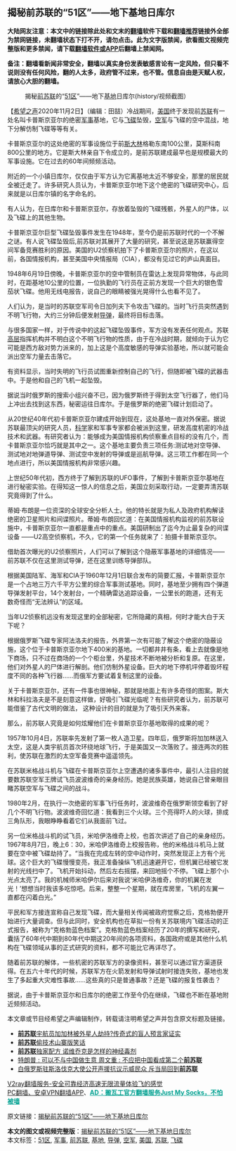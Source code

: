  <h2>揭秘前苏联的“51区”——地下基地日库尔</h2> <p class="notice"><b>大陆网友注意：本文中的链接除此处和文末的<a href="https://github.com/bannedbook/fanqiang" >翻墙</a>软件下载和<a href="https://github.com/killgcd/justmysocks/blob/master/README.md">翻墙推荐</a>链接外全部为禁网链接，未翻墙状态下打不开，请勿点击。此为文字版禁闻，欲看图文视频完整版和更多禁闻，请下载<a href="https://github.com/bannedbook/fanqiang">翻墙软件或APP</a>后翻墙上禁闻网。</p><p>备注：翻墙看新闻非常安全，翻墙以真实身份发表敏感言论有一定风险，但只看不说则没有任何风险，翻的人太多，政府管不过来，也不管。信息自由是天赋人权，请放心大胆的翻墙。</b></p>  <div class="entry"> <figure><figcaption>揭秘<a href="https://www.bannedbook.org/bnews/tag/%E5%89%8D%E8%8B%8F%E8%81%94/" class="st_tag internal_tag" rel="tag" title="标签 前苏联 下的日志">前苏联</a>的“<a href="https://www.bannedbook.org/bnews/tag/51%e5%8c%ba/" class="st_tag internal_tag" rel="tag" title="标签 51区 下的日志">51区</a>”——地下<a href="https://www.bannedbook.org/bnews/tag/%E5%9F%BA%E5%9C%B0/" class="st_tag internal_tag" rel="tag" title="标签 基地 下的日志">基地</a>日库尔(history/视频截图）</figcaption></figure> <p>【<span class='wp_keywordlink_affiliate'><a href="https://www.soundofhope.org" title="希望之声" target="_blank">希望之声</a></span>2020年11月2日】（编辑：田喆）冷战期间，<a href="https://www.bannedbook.org/bnews/tag/%e7%be%8e%e5%9b%bd/" class="st_tag internal_tag" rel="tag" title="标签 美国 下的日志">美国</a>终于发现前<a href="https://www.bannedbook.org/bnews/tag/%E8%8B%8F%E8%81%94/" class="st_tag internal_tag" rel="tag" title="标签 苏联 下的日志">苏联</a>有一处名叫卡普斯京亚尔的绝密<a href="https://www.bannedbook.org/bnews/tag/%E5%86%9B%E4%BA%8B/" class="st_tag internal_tag" rel="tag" title="标签 军事 下的日志">军事</a>基地，它与<a href="https://www.bannedbook.org/bnews/tag/%e9%a3%9e%e7%a2%9f/" class="st_tag internal_tag" rel="tag" title="标签 飞碟 下的日志">飞碟</a>坠毁，<a href="https://www.bannedbook.org/bnews/tag/%e7%a9%ba%e5%86%9b/" class="st_tag internal_tag" rel="tag" title="标签 空军 下的日志">空军</a>与飞碟的空中混战，地下分解仿制飞碟等等有关。</p> <p>卡普斯京亚尔的这处绝密的军事设施位于前<span class='wp_keywordlink'><a href="https://www.bannedbook.org/forum2/topic1256.html" title="斯大林（上、中、下册）" target="_blank">斯大林</a></span>格勒东南100公里，莫斯科南800公里的地方。它是斯大林亲自下令成立的，是前苏联建成最早也是规模最大的军事设施。它在过去的60年间频频活动。</p> <p>附近的一个小镇日库尔，仅仅由于军方认为它离基地太近不够安全，那里的居民就全被迁走了。许多研究人员认为，卡普斯京亚尔地下这个绝密的飞碟研究中心，后来就是以日库尔镇的名字命名的。</p> <p>有人认为，在日库尔和卡普斯京亚尔，存放着坠毁的飞碟残骸，外星人的尸体，以及飞碟上的其他生物。</p> <p>卡普斯京亚尔巨型飞碟坠毁事件发生在1948年，至今仍是前苏联时代的一个不解之谜。有人说飞碟坠毁后,前苏联对其展开了大量的研究，甚至说这是苏联赢得空间军备竞赛胜利的原因。美国的U2侦察机拍下了卡普斯京亚尔的照片，在这以前，各国情报机构，甚至美国中央情报局（CIA），都没有见过它的庐山真面目。</p> <p></p> <p>1948年6月19日傍晚，卡普斯京亚尔的空中管制员在雷达上发现异常物体，与此同时，在距基地10公里的位置，一位执勤的飞行员在正前方发现一个巨大的银色雪茄状飞碟。他用无线电报告，说自己的眼睛被强光晃得什么也看不见了。</p>  <p>人们认为，是当时的苏联空军司令日加列夫下令攻击飞碟的。当时飞行员突然遇到不明飞行物，大约三分钟后便发射<a href="https://www.bannedbook.org/bnews/tag/%e5%af%bc%e5%bc%b9/" class="st_tag internal_tag" rel="tag" title="标签 导弹 下的日志">导弹</a>，最终将目标击落。</p> <p>与很多国家一样，对于传说中的这起飞碟坠毁事件，军方没有发表任何观点。苏联<span class='wp_keywordlink_affiliate'><a href="https://www.bannedbook.org/bnews/ccpdope/" title="中共高层内幕" target="_blank">高层</a></span>指挥机构并不明白这个不明飞行物的性质，由于在冷战时期，就倾向于认为它可能是西方敌对势力派来的，加上这是个高度敏感的导弹实验基地，所以就可能会派出空军力量去击落它。</p> <p>有资料显示，当时失明的飞行员试图重新控制自己的飞行，但随即被飞碟的武器击中。于是他和自己的飞机一起坠毁。</p> <p>据说当时俄罗斯的搜索小组兴奋不已，因为俄罗斯终于得到太空飞行器了，他们马上冲出去找到这东西，秘密运往日库尔。于是俄罗斯的绝密飞碟计划启动了。</p> <p>从20世纪40年代初卡普斯京亚尔建成开始到现在，这处基地一直对外保密。据说苏联最顶尖的研究人员，<span class='wp_keywordlink'><a href="https://www.bannedbook.org/forum11/topic309.html" title="禁片：“科学”的棍子" target="_blank">科学</a></span>家和军事专家都会被派到这里，研发高度机密的冷战技术和武器。有研究者认为：能够成为美国情报机构侦察重点目标的没有几个，而卡普斯京亚尔恰巧就是其中之一。这个基地主要负责三项任务:测试地对空导弹、测试地对地弹道导弹、测试空中发射的导弹或是巡航导弹。这三项工作都在同一个地点进行，所以美国情报机构非常感兴趣。</p> <p>上世纪50年代初，西方终于了解到苏联的UFO事件，了解到卡普斯京亚尔基地在进行秘密实验。在得知这一惊人的信息之后，美国立刻采取行动，一定要弄清苏联究竟得到了什么。</p> <p>蒂姆·布朗是一位资深的全球安全分析人士。他的特长就是为私人及政府机构解读绝密的卫星照片和间谍照片。蒂姆·布朗回忆道：在美国情报机构监视的前苏联设施中，卡普斯京亚尔一直都是重点中的重点。美国研制出了迄今为止最复杂的间谍设备 ——U2高空侦察机，不久，它的第一个任务就来了：拍摄卡普斯京亚尔。</p>  <p>借助首次曝光的U2侦察照片，人们可以了解到这个隐蔽军事基地的详细情况——前苏联不仅在这里测试导弹，还在这里训练导弹部队。</p> <p>根据美国陆军、海军和CIA于1960年12月1日联合发布的简要汇报，卡普斯京亚尔是一个占地三万六千平方公里的综合军事测试基地。同时，基地至少拥有四个弹道导弹发射平台，14个发射台，一个精确雷达追踪设备，一公里长的跑道，还有无数奇怪而“无法辨认”的区域。</p> <p>当年U2侦察机远没有发现这里的全部秘密，它所隐藏的真相，何时才能大白于天下呢？</p> <p>根据俄罗斯飞碟专家阿法洛夫的报告，外界第一次有可能了解这个绝密的隐蔽设施，这个位于卡普斯京亚尔地下400米的基地。一切都井井有条，看上去就像是地下商场，只不过在商场的一个个柜台里，外星技术不断地被分析和复原。在这里，他们对外星人的尸体进行解剖。他们仿制外星设备。巨大的地下停机坪停着毁坏程度不同的各种飞行器……而俄军方要试着复制这里的设备。</p> <p></p> <p>关于卡普斯京亚尔，还有一件事也很神秘，那就是地面上有许多奇怪的图案。斯大林和科拉洛夫是不是刻意这样做，好吸引飞碟光临呢？有些研究者认为，前苏联可能借鉴了古代文明的做法， 这种设计的目的就是为了吸引天外来客。</p> <p>那么，前苏联人究竟是如何炫耀他们在卡普斯京亚尔基地取得的成果的呢？</p>  <p>1957年10月4日，苏联率先发射了第一枚人造卫星。四年后，俄罗斯将加加林送入太空，这是人类宇航员首次环绕地球飞行，于是美国又一次落败了。接连两次的胜利，使苏联在激烈的太空军备竞赛中遥遥领先。</p> <p>在苏联米格战斗机与飞碟在卡普斯京亚尔上空遭遇的诸多事件中，最引人注目的就要数苏联空军王牌试飞员波波维奇的亲身经历。她是民族英雄，她说自己曾亲眼目睹苏联空军与飞碟之间的战斗。</p> <p>1980年2月，在执行一次绝密的军事飞行任务时，波波维奇在俄罗斯领空看到了好几个不明飞行物。波波维奇回忆道：我看到三个火球。三个亮得吓人的火球，排成三角队形，我眼睁睁看着它们从我面前飞过。</p> <p>另一位米格战斗机的试飞员，米哈伊洛维奇上校，也首次讲述了自己的亲身经历。 1967年8月7日，晚上6：30，米哈伊洛维奇上校报告称，他的米格战斗机马上就要在空中被飞碟劫持了。“当我在完成左转的空中动作时，突然发现正上方有个光球。这个巨大的飞碟慢慢变亮，我正准备操纵飞机迅速避开它，但机翼已经被它发射的光线扫中了。飞机开始抖动，然后左右摇摆，来回地摇个不停。飞碟上那个小光点太亮了。我的机械师米哈伊尔后来对我说‘米哈伊洛维奇，你的机翼在发光！’想想当时我该多吃惊吧。后来，整整一个星期，就在库房里，飞机的左翼一直都在闪着白光。”</p> <p></p> <p>平民和军方接连宣称自己发现飞碟，而大量相关传闻被政府觉察之后，克格勃便开始进行大量调查。但与此同时，安全机构也在草拟一份有关苏联境内飞碟活动的正式报告，被称为“克格勃蓝色档案”。克格勃蓝色档案经历了20年的撰写和研究，囊括了60年代中期到80年代中期这20年间的各项资料，各国政府或是其他什么机构在飞碟领域从事的正式研究的资料，都不可能比它再详尽了。</p> <p>随着前苏联的解体，一些机密的苏联军方的录像资料，甚至可以通过官方渠道获得。在五六十年代的时候，苏联军方在火箭发射和导弹试射时接连失败，基地也发生了多起重大灾难性事故……这些真的只是普通事故？还是飞碟的报复性袭击？</p>  <p>据说，由于卡普斯京亚尔和日库尔的绝密工作至今仍在继续，飞碟也不断在基地附近频频活动。</p> <p>本文章或节目经希望之声编辑制作，转载请注明希望之声并包含原文标题及链接。</p> <ul class='op-related-articles' title='相关阅读'> <li><a href='https://www.bannedbook.org/bnews/comments/20201029/1422071.html' target='_blank'><b>前苏联</b>宇航员加加林被外星人劫持?传奇式的盲人预言家证实</a></li> <li><a href='https://www.bannedbook.org/bnews/lifebaike/20201018/1416017.html' target='_blank'><b>前苏联</b>偷技术山寨版笑话</a></li> <li><a href='https://www.bannedbook.org/bnews/worldnews/20200904/1390803.html' target='_blank'><b>前苏联</b>独家配方 诺维乔克是怎样的神经毒剂</a></li> <li><a href='https://www.bannedbook.org/bnews/headline/20200823/1384620.html' target='_blank'>特朗普 : 可以不与中国做生意 周文重 : 不应把中国看成第二个<b>前苏联</b></a></li> <li><a href='https://www.bannedbook.org/bnews/comments/20200817/1381240.html' target='_blank'>白俄罗斯驻斯洛伐克大使公开声援抗议示威民众 斥当局回到<b>前苏联</b></a></li> </ul> <p class="texttj"> <a href="https://www.bannedbook.org/forum23/topic22702.html" target="_blank">V2ray翻墙服务-安全可靠经济高速无限流量体验飞的感觉</a><br/> <a href="https://github.com/bannedbook/fanqiang/wiki/%E7%A6%81%E9%97%BB%E7%BD%91%E5%AE%89%E5%8D%93%E7%BF%BB%E5%A2%99%E6%96%B0%E9%97%BBAPP" target="_blank">PC翻墙、安卓VPN翻墙APP</a>、<span onclick="window.open('https://github.com/killgcd/justmysocks/blob/master/README.md')" style="font-weight:bold;color:#00A191;cursor:pointer;text-decoration:underline;outline:none">AD：搬瓦工官方翻墙服务Just My Socks，不怕被墙</span></p><p>原文链接：<a class="src_link"  href="https://www.soundofhope.org/post/438019" target="_blank">揭秘前苏联的“51区”——地下基地日库尔</a></p><a name='sharetosocial'></a>       <div><b>本文的图文或视频完整版</b>：<a href='https://www.bannedbook.org/bnews/comments/20201103/1424867.html'>揭秘前苏联的“51区”——地下基地日库尔</a></div>  </div><!--END ENTRY--> <div class="postfooter"> <div>本文标签：<a href="https://www.bannedbook.org/bnews/tag/51%e5%8c%ba/" rel="tag">51区</a>, <a href="https://www.bannedbook.org/bnews/tag/%E5%86%9B%E4%BA%8B/" rel="tag">军事</a>, <a href="https://www.bannedbook.org/bnews/tag/%E5%89%8D%E8%8B%8F%E8%81%94/" rel="tag">前苏联</a>, <a href="https://www.bannedbook.org/bnews/tag/%E5%9F%BA%E5%9C%B0/" rel="tag">基地</a>, <a href="https://www.bannedbook.org/bnews/tag/%e5%af%bc%e5%bc%b9/" rel="tag">导弹</a>, <a href="https://www.bannedbook.org/bnews/tag/%e7%a9%ba%e5%86%9b/" rel="tag">空军</a>, <a href="https://www.bannedbook.org/bnews/tag/%e7%be%8e%e5%9b%bd/" rel="tag">美国</a>, <a href="https://www.bannedbook.org/bnews/tag/%E8%8B%8F%E8%81%94/" rel="tag">苏联</a>, <a href="https://www.bannedbook.org/bnews/tag/%e9%a3%9e%e7%a2%9f/" rel="tag">飞碟</a></div>  </div><!--END POSTFOOTER--> 